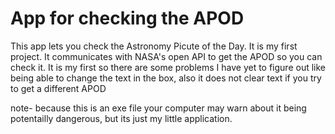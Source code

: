 # App for checking the APOD
This app lets you check the Astronomy Picute of the Day. It is my first project.
It communicates with NASA's open API to get the APOD so you can check it.
It is my first so there are some problems I have yet to figure out like being able to change
the text in the box, also it does not clear text if you try to get a different APOD

note- because this is an exe file your computer may warn about it being potentailly dangerous, but its just my little application.
